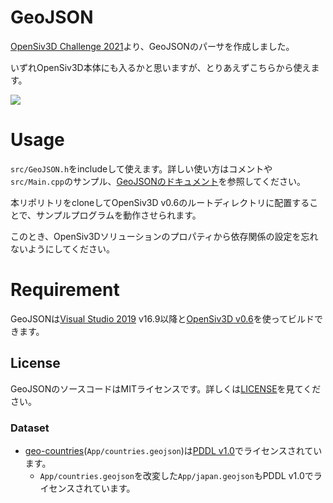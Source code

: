 # GeoJSON

[OpenSiv3D Challenge 2021](https://zenn.dev/reputeless/scraps/79865055750784)より、GeoJSONのパーサを作成しました。

いずれOpenSiv3D本体にも入るかと思いますが、とりあえずこちらから使えます。

![](https://user-images.githubusercontent.com/59264002/110233190-afa23600-7f65-11eb-8733-0631bbaf21bf.png)

# Usage

`src/GeoJSON.h`をincludeして使えます。詳しい使い方はコメントや`src/Main.cpp`のサンプル、[GeoJSONのドキュメント](https://tools.ietf.org/html/rfc7946)を参照してください。

本リポリトリをcloneしてOpenSiv3D v0.6のルートディレクトリに配置することで、サンプルプログラムを動作させられます。

このとき、OpenSiv3Dソリューションのプロパティから依存関係の設定を忘れないようにしてください。

# Requirement

GeoJSONは[Visual Studio 2019](https://visualstudio.microsoft.com/ja/vs/) v16.9以降と[OpenSiv3D v0.6](https://github.com/Siv3D/OpenSiv3D/tree/v6_master)を使ってビルドできます。

## License

GeoJSONのソースコードはMITライセンスです。詳しくは[LICENSE](https://github.com/yurkth/geojson/blob/master/LICENSE)を見てください。

### Dataset

- [geo-countries](https://datahub.io/core/geo-countries)(`App/countries.geojson`)は[PDDL v1.0](https://opendatacommons.org/licenses/pddl/1-0/)でライセンスされています。
  - `App/countries.geojson`を改変した`App/japan.geojson`もPDDL v1.0でライセンスされています。
